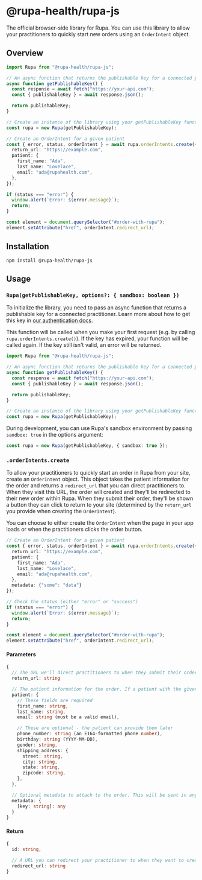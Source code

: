 # @rupa-health/rupa-js
The official browser-side library for Rupa. You can use this library to allow your practitioners to quickly start new orders using an `OrderIntent` object.

## Overview
```typescript
import Rupa from "@rupa-health/rupa-js";

// An async function that returns the publishable key for a connected practitioner.
async function getPublishableKey() {
  const response = await fetch("https://your-api.com");
  const { publishableKey } = await response.json();

  return publishableKey;
}

// Create an instance of the library using your getPublishableKey function
const rupa = new Rupa(getPublishableKey);

// Create an OrderIntent for a given patient
const { error, status, orderIntent } = await rupa.orderIntents.create({
  return_url: "https://example.com",
  patient: {
    first_name: "Ada",
    last_name: "Lovelace",
    email: "ada@rupahealth.com",
  },
});

if (status === "error") {
  window.alert(`Error: ${error.message}`);
  return;
}

const element = document.querySelector("#order-with-rupa");
element.setAttribute("href", orderIntent.redirect_url);
```

## Installation
```
npm install @rupa-health/rupa-js
```

## Usage

### `Rupa(getPublishableKey, options?: { sandbox: boolean })`
To initialize the library, you need to pass an async function that returns a publishable key for a connected practitioner. Learn more about how to get this key in [our authentication docs](https://docs.rupahealth.com/docs/api/ZG9jOjM4ODAzMDU4-authentication-setup).

This function will be called when you make your first request (e.g. by calling `rupa.orderIntents.create()`). If the key has expired, your function will be called again. If the key still isn't valid, an error will be returned.

```typescript
import Rupa from "@rupa-health/rupa-js";

// An async function that returns the publishable key for a connected practitioner.
async function getPublishableKey() {
  const response = await fetch("https://your-api.com");
  const { publishableKey } = await response.json();

  return publishableKey;
}

// Create an instance of the library using your getPublishableKey function
const rupa = new Rupa(getPublishableKey);
```

During development, you can use Rupa's sandbox environment by passing `sandbox: true` in the options argument:

```typescript
const rupa = new Rupa(getPublishableKey, { sandbox: true });
```

### `.orderIntents.create`
To allow your practitioners to quickly start an order in Rupa from your site, create an `OrderIntent` object. This object takes the patient information for the order and returns a `redirect_url` that you can direct practitioners to. When they visit this URL, the order will created and they'll be redirected to their new order within Rupa. When they submit their order, they'll be shown a button they can click to return to your site (determined by the `return_url` you provide when creating the `OrderIntent`).

You can choose to either create the `OrderIntent` when the page in your app loads or when the practitioners clicks the order button.

```typescript
// Create an OrderIntent for a given patient
const { error, status, orderIntent } = await rupa.orderIntents.create({
  return_url: "https://example.com",
  patient: {
    first_name: "Ada",
    last_name: "Lovelace",
    email: "ada@rupahealth.com",
  },
  metadata: {"some": "data"}
});

// Check the status (either "error" or "success")
if (status === "error") {
  window.alert(`Error: ${error.message}`);
  return;
}

const element = document.querySelector("#order-with-rupa");
element.setAttribute("href", orderIntent.redirect_url);
```

#### Parameters
```typescript
{
  // The URL we'll direct practitioners to when they submit their order.
  return_url: string

  // The patient information for the order. If a patient with the given email already exists within the practitioner's clinic, it'll be used. Otherwise a new patient will be created.
  patient: {
    // These fields are required
    first_name: string,
    last_name: string,
    email: string (must be a valid email),

    // These are optional - the patient can provide them later
    phone_number: string (an E164-formatted phone number),
    birthday: string (YYYY-MM-DD),
    gender: string,
    shipping_address: {
      street: string,
      city: string,
      state: string,
      zipcode: string,
    },
  },

  // Optional metadata to attach to the order. This will be sent in any order events sent to your app's webhook.
  metadata: {
    [key: string]: any
  }
}
```

#### Return
```typescript
{
  id: string,

  // A URL you can redirect your practitioner to when they want to create a new order in Rupa.
  redirect_url: string
}
```
